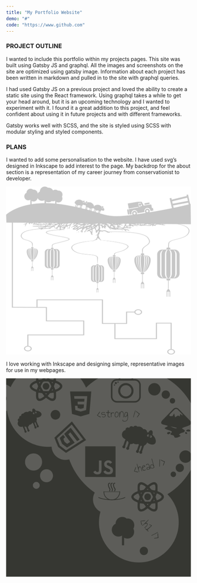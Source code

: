 ```yaml
---
title: "My Portfolio Website"
demo: "#"
code: "https://www.github.com"
---
```


### PROJECT OUTLINE

I wanted to include this portfolio within my projects pages. This site was built using Gatsby JS and graphql. All the images and screenshots on the site are optimized using gatsby image. Information about each project has been written in markdown and pulled in to the site with graphql queries.

I had used Gatsby JS on a previous project and loved the ability to create a static site using the React framework. Using graphql takes a while to get your head around, but it is an upcoming technology and I wanted to experiment with it. I found it a great addition to this project, and feel confident about using it in future projects and with different frameworks.

Gatsby works well with SCSS, and the site is styled using SCSS with modular styling and styled components.

### PLANS

I wanted to add some personalisation to the website. I have used svg’s designed in Inkscape to add interest to the page. My backdrop for the about section is a representation of my career journey from conservationist to developer.

![background image](./screenshots/aboutbg.png)

I love working with Inkscape and designing simple, representative images for use in my webpages.

![contact background](./screenshots/contactbg.png)
